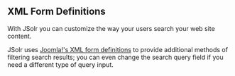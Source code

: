 ## XML Form Definitions

With JSolr you can customize the way your users search your web site content.

JSolr uses [Joomla!'s XML form definitions](https://docs.joomla.org/XML_JForm_form_definitions) to provide additional methods of filtering search results; you can even change the search query field if you need a different type of query input.

